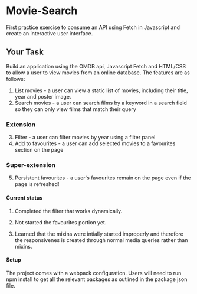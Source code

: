 # Movie-Search
First practice exercise to consume an API using Fetch in Javascript and create an interactive user interface. 

## Your Task
Build an application using the OMDB api, Javascript Fetch and HTML/CSS to allow a user to view movies from an online database. The features are as follows: 
1. List movies - a user can view a static list of movies, including their title, year and poster image.
2. Search movies - a user can search films by a keyword in a search field so they can only view films that match their query

### Extension
3. Filter - a user can filter movies by year using a filter panel
4. Add to favourites - a user can add selected movies to a favourites section on the page
​
### Super-extension
5. Persistent favourites - a user's favourites remain on the page even if the page is refreshed!

#### Current status 
1. Completed the filter that works dynamically. 

2. Not started the favourites portion yet. 

3. Learned that the mixins were intially started improperly and therefore the responsivenes is created through normal media queries rather than mixins. 

#### Setup 
The project comes with a webpack configuration. Users will need to run npm install to get all the relevant packages as outlined in the package json file.
